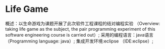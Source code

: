 # Life Game
概述：以生命游戏为课题开展了此次软件工程课程的结对编程实验
（Overview: taking life game as the subject, the pair programming experiment of this software engineering course is carried out）;
采用的编程语言：java语言
（Programming language: java）;
集成开发环境:eclipse
（IDE:eclipse）;
